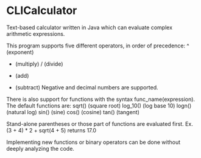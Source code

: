 # CLICalculator
Text-based calculator written in Java which can evaluate complex arithmetic expressions.

This program supports five different operators, in order of precedence:
  ^ (exponent)
  * (multiply)
  / (divide)
  + (add)
  - (subtract)
Negative and decimal numbers are supported.

There is also support for functions with the syntax func_name(expression).
The default functions are:
  sqrt() (square root)
  log_10() (log base 10)
  logn() (natural log)
  sin() (sine)
  cos() (cosine)
  tan() (tangent)
  
 Stand-alone parentheses or those part of functions are evaluated first.
 Ex. (3 + 4) * 2 + sqrt(4 + 5) returns 17.0
 
 Implementing new functions or binary operators can be done without deeply analyzing the code.
 
